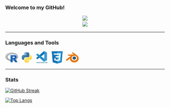 ### Welcome to my GitHub!
<div id="header" align="center">
  <img src="https://media.giphy.com/media/dNgK7Ws7y176U/giphy.gif" width="100"/>
</div>

<div id="badges" align ="center">
     <img src="https://komarev.com/ghpvc/?username=Seyfaro&color=blue"/>
</div>

---

### Languages and Tools
<div>
  <img src="https://github.com/devicons/devicon/blob/master/icons/r/r-original.svg" title="R" alt="R" width="40" height="40"/>&nbsp;
  <img src="https://github.com/devicons/devicon/blob/master/icons/python/python-original.svg" title="R" alt="R" width="40" height="40"/>&nbsp;
  <img src="https://github.com/devicons/devicon/blob/master/icons/vscode/vscode-original-wordmark.svg" title="R" alt="R" width="40" height="40"/>&nbsp;
  <img src="https://github.com/devicons/devicon/blob/master/icons/css3/css3-original.svg" title="R" alt="R" width="40" height="40"/>&nbsp;
  <img src="https://github.com/devicons/devicon/blob/master/icons/blender/blender-original.svg" title="R" alt="R" width="40" height="40"/>&nbsp;
</div>

---

### Stats

[![GitHub Streak](http://github-readme-streak-stats.herokuapp.com?user=Seyfaro)](https://git.io/streak-stats)

[![Top Langs](https://github-readme-stats.vercel.app/api/top-langs/?username=Seyfaro&layout=compact&theme=light)](https://github.com/anuraghazra/github-readme-stats)




